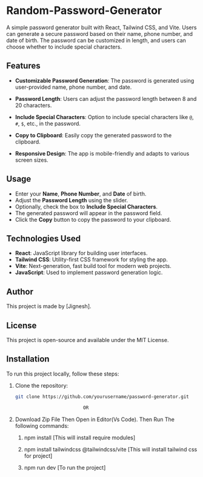 # Random-Password-Generator


A simple password generator built with React, Tailwind CSS, and Vite. Users can generate a secure password based on their name, phone number, and date of birth. The password can be customized in length, and users can choose whether to include special characters.

## Features

- **Customizable Password Generation**: The password is generated using user-provided name, phone number, and date.

- **Password Length**: Users can adjust the password length between 8 and 20 characters.

- **Include Special Characters**: Option to include special characters like `@`, `#`, `$`, etc., in the password.

- **Copy to Clipboard**: Easily copy the generated password to the clipboard.

- **Responsive Design**: The app is mobile-friendly and adapts to various screen sizes.


## Usage

- Enter your **Name**, **Phone Number**, and **Date** of birth.
- Adjust the **Password Length** using the slider.
- Optionally, check the box to **Include Special Characters**.
- The generated password will appear in the password field.
- Click the **Copy** button to copy the password to your clipboard.

## Technologies Used

- **React**: JavaScript library for building user interfaces.
- **Tailwind CSS**: Utility-first CSS framework for styling the app.
- **Vite**: Next-generation, fast build tool for modern web projects.
- **JavaScript**: Used to implement password generation logic.

## Author

This project is made by [Jignesh].

## License

This project is open-source and available under the MIT License.


## Installation

To run this project locally, follow these steps:

1. Clone the repository:

   ```bash
   git clone https://github.com/yourusername/password-generator.git

                            OR
2. Download Zip File Then Open in Editor(Vs Code).
    Then Run The following commands: 
    1. npm install [This will install require modules]

    2. npm install tailwindcss @tailwindcss/vite [This will install tailwind css for project]

    3. npm run dev [To run the project]
